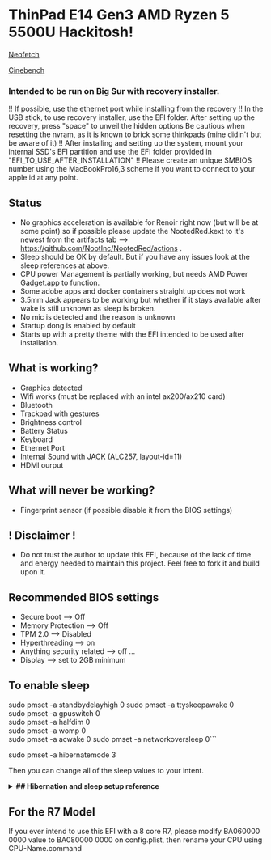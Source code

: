 # ThinPad E14 Gen3 AMD Ryzen 5 5500U Hackitosh!
[Neofetch](https://github.com/Keylem/ThinkPad-E14-Gen3-AMD-Ryzen-5-5500U-Hackintosh/blob/main/neofetch.png)

[Cinebench](https://github.com/Keylem/ThinkPad-E14-Gen3-AMD-Ryzen-5-5500U-Hackintosh/blob/main/benchmark.png)
 ### Intended to be run on Big Sur with recovery installer.
 !! If possible, use the ethernet port while installing from the recovery !!
 In the USB stick, to use recovery installer, use the EFI folder.
 After setting up the recovery, press "space" to unveil the hidden options
 Be cautious when resetting the nvram, as it is known to brick some thinkpads (mine didin't but be aware of it)
 !! After installing and setting up the system, mount your internal SSD's EFI partition and use the EFI folder provided in "EFI_TO_USE_AFTER_INSTALLATION" !!
 Please create an unique SMBIOS number using the MacBookPro16,3 scheme if you want to connect to your apple id at any point.

Status
--
- No graphics acceleration is available for Renoir right now (but will be at some point) so if possible please update the NootedRed.kext to it's newest from the artifacts tab --> https://github.com/NootInc/NootedRed/actions .
- Sleep should be OK by default. But if you have any issues look at the sleep references at above.
- CPU power Management is partially working, but needs AMD Power Gadget.app to function.
- Some adobe apps and docker containers straight up does not work
- 3.5mm Jack appears to be working but whether if it stays available after wake is still unknown as sleep is broken. 
- No mic is detected and the reason is unknown
- Startup dong is enabled by default
- Starts up with a pretty theme with the EFI intended to be used after installation.

What is working?
--
- Graphics detected
- Wifi works (must be replaced with an intel ax200/ax210 card)
- Bluetooth
- Trackpad with gestures
- Brightness control
- Battery Status
- Keyboard
- Ethernet Port
- Internal Sound with JACK (ALC257, layout-id=11)
- HDMI ourput


What will never be working?
--
- Fingerprint sensor (if possible disable it from the BIOS settings)

## ! Disclaimer !
* Do not trust the author to update this EFI, because of the lack of time and energy needed to maintain this project. Feel free to fork it and build upon it.

Recommended BIOS settings
--
- Secure boot --> Off
- Memory Protection --> Off
- TPM 2.0 --> Disabled
- Hyperthreading --> on
- Anything security related --> off ...
- Display --> set to 2GB minimum

To enable sleep
--
sudo pmset -a standbydelayhigh 0
sudo pmset -a ttyskeepawake 0   
sudo pmset -a gpuswitch 0    
sudo pmset -a halfdim 0  
sudo pmset -a womp 0      
sudo pmset -a acwake 0
sudo pmset -a networkoversleep 0```

sudo pmset -a hibernatemode 3

Then you can change all of the sleep values to your intent.

<details>  
<summary><strong>##  Hibernation and sleep setup reference</strong></summary>
</br>
[Script](https://www.tonymacx86.com/threads/release-sleeponlowbattery-solb.264785) that performs auto sleep/hibernate at low battery.

1. Open terminal
1. Enter commands below one by one

   Settings for AC:

   ```
   sudo pmset -c standby 1
   sudo pmset -c hibernatemode 0
   ```

   Setting for battery:

   ```
   sudo pmset -b standby 1
   sudo pmset -b standbydelayhigh 900
   sudo pmset -b standbydelaylow 60
   sudo pmset -b hibernatemode 25
   sudo pmset -b highstandbythreshold 70
   ```

   Settings for all:

   ```
   sudo pmset -a acwake 0
   sudo pmset -a lidwake 1
   sudo pmset -a powernap 0
   ```

To restore default system settings run

```
sudo pmset restoredefaults
```

<details>  
<summary><strong>Advanced energy management</strong></summary>

`acwake`: wake the machine when power source (AC/battery) is changed (value = 0/1)

`lidwake`: wake the machine when the laptop lid (or clamshell) is opened (value = 0/1)

`powernap`: enable/disable Power Nap on supported machines (value = 0/1)

`standbydelayhigh` and `standbydelaylow` specify the delay, in seconds,
before writing the hibernation image to disk and powering off memory for Standby.
standbydelayhigh is used when the remaining battery capacity is above `highstandbythreshold`(has a default value of 50 percent),
and standbydelaylow is used when the remaining battery capacity is below highstandbythreshold.

`hibernatemode` supports values of 0, 3, or 25. To disable hibernation, set hibernatemode to 0.  
`hibernatemode` = 0 by default on desktops. The system will not back memory up to persistent storage. The system must wake from the contents of memory; the system will lose context on power loss.  
`hibernatemode` = 3 by default on portables. The system will store a copy of memory to persistent storage (the disk), and will power memory during sleep. The system will wake from memory, unless a power loss forces it to restore from hibernate image.  
`hibernatemode` = 25 is only settable via pmset. The system will store a copy of memory to persistent storage (the disk), and will remove power to memory. The system will restore from disk image. If you want "hibernation" - slower sleeps, slower wakes, and better battery life, you should use this setting.

[Source](https://www.dssw.co.uk/reference/pmset.html)

</details>
</br>
</details>


For the R7 Model
--
If you ever intend to use this EFI with a 8 core R7, please modify BA060000 0000 value to BA080000 0000 on config.plist, then rename your CPU using CPU-Name.command
